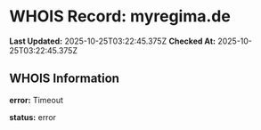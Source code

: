# WHOIS Record: myregima.de

**Last Updated:** 2025-10-25T03:22:45.375Z
**Checked At:** 2025-10-25T03:22:45.375Z

## WHOIS Information

**error:** Timeout

**status:** error

